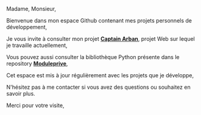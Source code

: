 



Madame, Monsieur,

Bienvenue dans mon espace Github contenant mes projets personnels de développement,  

Je vous invite à consulter mon projet **[Captain Arban](https://github.com/Arbn123/CaptainArban)**, projet Web sur lequel je travaille actuellement,  

Vous pouvez aussi consulter la bibliothèque Python présente dans le repository **[Moduleprive](https://github.com/Arbn123/Moduleprive)**,  

Cet espace est mis à jour régulièrement avec les projets que je développe,  

N'hésitez pas à me contacter si vous avez des questions ou souhaitez en savoir plus.

Merci pour votre visite,

